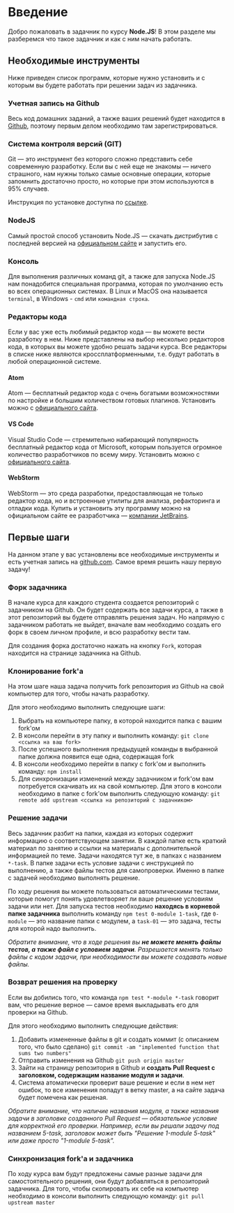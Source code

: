 # Введение

Добро пожаловать в задачник по курсу **Node.JS**!
В этом разделе мы разберемся что такое задачник и как с ним начать работать.

## Необходимые инструменты

Ниже приведен список программ, которые нужно установить и с которым вы будете работать 
при решении задач из задачника.

### Учетная запись на Github

Весь код домашних заданий, а также ваших решений будет находится в [Github](https://github.com/),
поэтому первым делом необходимо там зарегистрироваться.

### Система контроля версий (GIT)

Git — это инструмент без которого сложно представить себе современную разработку.
Если вы с ней еще не знакомы — ничего страшного, нам нужны только самые основные операции,
которые запомнить достаточно просто, но которые при этом используются в 95% случаев.

Инструкция по установке доступна по [ссылке](https://git-scm.com/book/ru/v2/%D0%92%D0%B2%D0%B5%D0%B4%D0%B5%D0%BD%D0%B8%D0%B5-%D0%A3%D1%81%D1%82%D0%B0%D0%BD%D0%BE%D0%B2%D0%BA%D0%B0-Git).  

### NodeJS

Самый простой способ установить Node.JS — скачать дистрибутив с последней версией на 
[официальном сайте](https://nodejs.org/en/download/) и запустить его.

### Консоль

Для выполнения различных команд git, а также для запуска Node.JS нам понадобится специальная программа, которая по 
умолчанию есть во всех операционных системах. В Linux и MacOS она называется `terminal`, в Windows - `cmd` или 
`командная строка`. 

### Редакторы кода

Если у вас уже есть любимый редактор кода — вы можете вести разработку в нем. Ниже представлены на выбор
несколько редакторов кода, в которых вы можете удобно решать задачи курса. Все редакторы в списке ниже являются
кроссплатформенными, т.е. будут работать в любой операционной системе.

#### Atom

Atom — бесплатный редактор кода с очень богатыми возможностями по настройке и большим количеством готовых
плагинов. Установить можно с [официального сайта](https://atom.io/).

#### VS Code

Visual Studio Code — стремительно набирающий популярность бесплатный редактор кода от Microsoft, которым 
пользуется огромное количество разработчиков по всему миру. Установить можно с [официального сайта](https://code.visualstudio.com/).  

#### WebStorm

WebStorm — это среда разработки, предоставляющая не только редактор кода, но и встроенные утилиты для анализа,
рефакторинга и отладки кода. Купить и установить эту программу можно на официальном сайте ее разработчика —
[компании JetBrains](https://www.jetbrains.com/webstorm/).

## Первые шаги

На данном этапе у вас установлены все необходимые инструменты и есть учетная запись 
на [github.com](https://github.com). Самое время решить нашу первую задачу!

### Форк задачника

В начале курса для каждого студента создается репозиторий с задачником на Github. Он будет содержать все задачи курса,
а также в этот репозиторий вы будете отправлять решения задач. Но напрямую с задачником работать не выйдет, 
вначале вам необходимо создать его форк в своем личном профиле, и всю разработку вести там. 

Для создания форка достаточно нажать на кнопку `Fork`, которая находится на странице задачника на Github. 

### Клонирование fork'а

На этом шаге наша задача получить fork репозитория из Github на свой компьютер для того, чтобы начать разработку.

Для этого необходимо выполнить следующие шаги:

1. Выбрать на компьютере папку, в которой находится папка с вашим fork'ом
2. В консоли перейти в эту папку и выполнить команду:
```git clone <ссылка на ваш fork>```
3. После успешного выполнения предыдущей команды в выбранной папке должна появится еще одна, содержащая fork
4. В консоли необходимо перейти в папку с fork'ом и выполнить команду:
```npm install```
5. Для синхронизации изменений между задачником и fork'ом вам потребуется скачивать их на свой компьютер. 
Для этого в консоли необходимо в папке с fork'ом выполнить следующую команду:
```git remote add upstream <ссылка на репозиторий с задачником>```

### Решение задачи

Весь задачник разбит на папки, каждая из которых содержит информацию о соответствующем занятии. В каждой 
папке есть краткий материал по занятию и ссылки на материалы с дополнительной информацией по теме. Задачи находятся тут 
же, в папках с названием `*-task`. В папке задачи есть условие задачи с инструкцией по выполнению, а также файлы тестов 
для самопроверки. Именно в папке с задачей необходимо выполнять решение.

По ходу решения вы можете пользоваться автоматическими тестами, которые помогут понять удовлетворяет ли ваше решение 
условиям задачи или нет. Для запуска тестов необходимо **находясь в корневой папке задачника** выполнить команду 
`npm test 0-module 1-task`, где `0-module` — это название папки с модулем, а `task-01` — это задача, тесты для 
которой надо выполнить.

*Обратите внимание, что в ходе решения вы **не можете менять файлы тестов, а также файл с условием задачи**. Разрешается 
менять только файлы с кодом задачи, при необходимости вы можете создавать новые файлы.*

### Возврат решения на проверку

Если вы добились того, что команда `npm test *-module *-task` говорит вам, что решение верное — самое время 
выкладывать его для проверки на Github.

Для этого необходимо выполнить следующие действия:

1. Добавить измененные файлы в git и создать коммит (с описанием того, что было сделано)
```git commit -am "implemented function that sums two numbers"```
2. Отправить изменения на Github
```git push origin master```
3. Зайти на страницу репозитория в Github и **создать Pull Request с заголовком, содержащим название модуля и задачи**.
4. Система атоматически проверит ваше решение и если в нем нет ошибок, то все изменения попадут в ветку master, а на 
сайте задача будет помечена как решеная.

*Обратите внимание, что наличие названия модуля, а также названия задачи в заголовке созданного Pull Request — 
обязательное условие для корректной его проверки. Например, если вы решали задачу под названием 5-task, заголовок 
может быть "Решение 1-module 5-task" или даже просто "1-module 5-task".*

### Синхронизация fork'а и задачника

По ходу курса вам будут предложены самые разные задачи для самостоятельного решения, они будут добавляться в репозиторий
задачника. Для того, чтобы скопировать их себе на компьютер необходимо в консоли выполнить следующую команду:
```git pull upstream master```
 